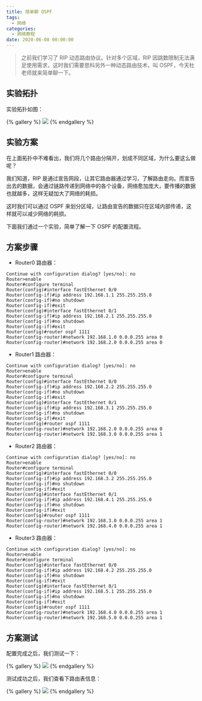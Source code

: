 ```yaml
---
title: 简单聊 OSPF
tags:
  - 网络
categories:
  - 网络教程
date: 2020-06-08 00:00:00
---
```


> 之前我们学习了 RIP 动态路由协议。针对多个区域，RIP 因跳数限制无法满足使用需求，这时我们需要思科另外一种动态路由技术，叫 OSPF，今天杜老师就来简单聊一下。

<!-- more -->

## 实验拓扑

实验拓扑如图：

{% gallery %}
![](https://cdn.dusays.com/2020/06/229-1.jpg/1)
{% endgallery %}

## 实验方案

在上面拓扑中不难看出，我们将几个路由分隔开，划成不同区域，为什么要这么做呢？

我们知道，RIP 是通过宣告网段，让其它路由器通过学习，了解路由走向。而宣告出去的数据，会通过链路传递到网络中的各个设备，网络愈加庞大，要传播的数据也就越多，这样无疑加大了网络的耗损。

这时我们可以通过 OSPF 来划分区域，让路由宣告的数据只在区域内部传递，这样就可以减少网络的耗损。

下面我们通过一个实验，简单了解一下 OSPF 的配置流程。

## 方案步骤

* Router0 路由器：

```
Continue with configuration dialog? [yes/no]: no
Router>enable
Router#configure terminal
Router(config)#interface fastEthernet 0/0
Router(config-if)#ip address 192.168.1.1 255.255.255.0
Router(config-if)#no shutdown
Router(config-if)#exit
Router(config)#interface fastEthernet 0/1
Router(config-if)#ip address 192.168.2.1 255.255.255.0
Router(config-if)#no shutdown
Router(config-if)#exit
Router(config)#router ospf 1111
Router(config-router)#network 192.168.1.0 0.0.0.255 area 0
Router(config-router)#network 192.168.2.0 0.0.0.255 area 0
```

* Router1 路由器：

```
Continue with configuration dialog? [yes/no]: no
Router>enable
Router#configure terminal
Router(config)#interface fastEthernet 0/0
Router(config-if)#ip address 192.168.2.2 255.255.255.0
Router(config-if)#no shutdown
Router(config-if)#exit
Router(config)#interface fastEthernet 0/1
Router(config-if)#ip address 192.168.3.1 255.255.255.0
Router(config-if)#no shutdown
Router(config-if)#exit
Router(config)#router ospf 1111
Router(config-router)#network 192.168.2.0 0.0.0.255 area 0
Router(config-router)#network 192.168.3.0 0.0.0.255 area 1
```

* Router2 路由器：

```
Continue with configuration dialog? [yes/no]: no
Router>enable
Router#configure terminal
Router(config)#interface fastEthernet 0/0
Router(config-if)#ip address 192.168.3.2 255.255.255.0
Router(config-if)#no shutdown
Router(config-if)#exit
Router(config)#interface fastEthernet 0/1
Router(config-if)#ip address 192.168.4.1 255.255.255.0
Router(config-if)#no shutdown
Router(config-if)#exit
Router(config)#router ospf 1111
Router(config-router)#network 192.168.3.0 0.0.0.255 area 1
Router(config-router)#network 192.168.4.0 0.0.0.255 area 1
```

* Router3 路由器：

```
Continue with configuration dialog? [yes/no]: no
Router>enable
Router#configure terminal
Router(config)#interface fastEthernet 0/0
Router(config-if)#ip address 192.168.4.2 255.255.255.0
Router(config-if)#no shutdown
Router(config-if)#exit
Router(config)#interface fastEthernet 0/1
Router(config-if)#ip address 192.168.5.1 255.255.255.0
Router(config-if)#no shutdown
Router(config-if)#exit
Router(config)#router ospf 1111
Router(config-router)#network 192.168.4.0 0.0.0.255 area 1
Router(config-router)#network 192.168.5.0 0.0.0.255 area 1
```

## 方案测试

配置完成之后，我们测试一下：

{% gallery %}
![](https://cdn.dusays.com/2020/06/229-2.jpg/1)
{% endgallery %}

测试成功之后，我们查看下路由表信息：

{% gallery %}
![](https://cdn.dusays.com/2020/06/229-3.jpg/1)
{% endgallery %}